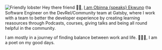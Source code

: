 
![Friendly lobster](https://res.cloudinary.com/ekwuno/image/upload/v1594299590/Lobster---Gatsby.png)
Hey there friend 👋🏾, [I am Obinna {speaks} Ekwuno](https://twitter.com/Obinnaspeaks) 🤓a Software Engineer on the DevRel/Community team at Gatsby, where I work with a team to better the developer experience by creating learning reasources through Podcasts, courses, giving talks and being all round helpful in the community. 

I am mostly in a journey of finding balance between work and life. 🧘🏽‍♂️, I am a poet on my good days. 
